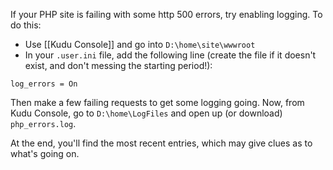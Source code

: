 If your PHP site is failing with some http 500 errors, try enabling logging. To do this:
- Use [[Kudu Console]] and go into `D:\home\site\wwwroot`
- In your `.user.ini` file, add  the following line (create the file if it doesn't exist, and don't messing the starting period!):

```
log_errors = On
```

Then make a few failing requests to get some logging going. Now, from Kudu Console, go to `D:\home\LogFiles` and open up (or download) `php_errors.log`.

At the end, you'll find the most recent entries, which may give clues as to what's going on.